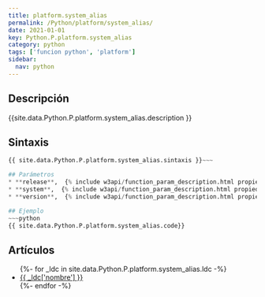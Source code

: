 ```yaml
---
title: platform.system_alias
permalink: /Python/platform/system_alias/
date: 2021-01-01
key: Python.P.platform.system_alias
category: python
tags: ['funcion python', 'platform']
sidebar: 
  nav: python
---
```


## Descripción
{{site.data.Python.P.platform.system_alias.description }}

## Sintaxis
~~~python
{{ site.data.Python.P.platform.system_alias.sintaxis }}~~~

## Parámetros
* **release**,  {% include w3api/function_param_description.html propiedad=site.data.Python.P.platform.system_alias valor="release" %}
* **system**,  {% include w3api/function_param_description.html propiedad=site.data.Python.P.platform.system_alias valor="system" %}
* **version**,  {% include w3api/function_param_description.html propiedad=site.data.Python.P.platform.system_alias valor="version" %}

## Ejemplo
~~~python
{{ site.data.Python.P.platform.system_alias.code}}
~~~

## Artículos
<ul>
{%- for _ldc in site.data.Python.P.platform.system_alias.ldc -%}
   <li>
       <a href="{{_ldc['url'] }}">{{ _ldc['nombre'] }}</a>
   </li>
{%- endfor -%}
</ul>
